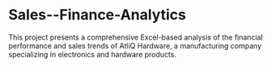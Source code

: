 # Sales--Finance-Analytics
This project presents a comprehensive Excel-based analysis of the financial performance and sales trends of AtliQ Hardware, a manufacturing company specializing in electronics and hardware products.
